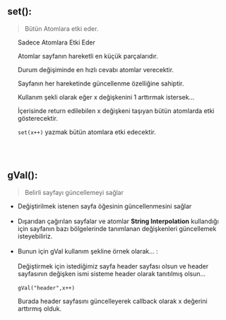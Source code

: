 ## set():
 >Bütün Atomlara etki eder.
 <ul>
 Sadece Atomlara Etki Eder
 
 Atomlar sayfanın hareketli en küçük parçalarıdır.
 
 Durum değişiminde en hızlı cevabı atomlar verecektir.

 Sayfanın her hareketinde güncellenme özelliğine sahiptir.
 
 Kullanım şekli olarak eğer x değişkenini 1 arttırmak istersek...
 
 İçerisinde return edilebilen x değişkeni taşıyan bütün atomlarda etki gösterecektir.
 
 <code>set(x++)</code> yazmak bütün atomlara etki edecektir.
</ul>
<br><br>

## gVal():
>Belirli sayfayı güncellemeyi sağlar
<ul>
<li>Değiştirilmek istenen sayfa öğesinin güncellenmesini sağlar</li>
<br>
<li>Dışarıdan çağırılan sayfalar ve atomlar <b>String Interpolation</b> kullandığı için sayfanın bazı bölgelerinde tanımlanan değişkenleri güncellemek isteyebiliriz.</li>
<br>
<li>Bunun için gVal kullanım şekline örnek olarak... : <br><br>
Değiştirmek için istediğimiz sayfa header sayfası olsun ve header sayfasının değişken ismi sisteme header olarak tanıtılmış olsun...
<br><br>
<code>gVal("header",x++)</code>

Burada header sayfasını güncelleyerek callback olarak x değerini arttırmış olduk.
<br>


</li>
</ul>
